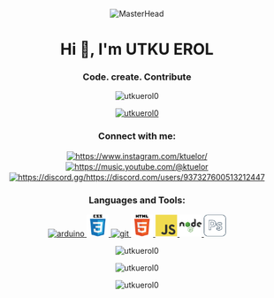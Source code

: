<p align="center">
  <img src="https://discord.com/channels/@me/1162023166823116850/1368290153889792032" alt="MasterHead" />
</p>


<h1 align="center">Hi 👋, I'm UTKU EROL</h1>
<h3 align="center">Code. create. Contribute</h3>

<p align="center"> <img src="https://komarev.com/ghpvc/?username=utkuerol0&label=Profile%20views&color=0e75b6&style=flat" alt="utkuerol0" /> </p>

<p align="center"> <a href="https://github.com/ryo-ma/github-profile-trophy"><img src="https://github-profile-trophy.vercel.app/?username=utkuerol0" alt="utkuerol0" /></a> </p>

<h3 align="center">Connect with me:</h3>
<p align="center">
<a href="https://instagram.com/https://www.instagram.com/ktuelor/" target="blank"><img align="center" src="https://raw.githubusercontent.com/rahuldkjain/github-profile-readme-generator/master/src/images/icons/Social/instagram.svg" alt="https://www.instagram.com/ktuelor/" height="30" width="40" /></a>
<a href="https://www.youtube.com/c/https://music.youtube.com/@ktuelor" target="blank"><img align="center" src="https://raw.githubusercontent.com/rahuldkjain/github-profile-readme-generator/master/src/images/icons/Social/youtube.svg" alt="https://music.youtube.com/@ktuelor" height="30" width="40" /></a>
<a href="https://discord.gg/https://discord.gg/https://discord.com/users/937327600513212447" target="blank"><img align="center" src="https://raw.githubusercontent.com/rahuldkjain/github-profile-readme-generator/master/src/images/icons/Social/discord.svg" alt="https://discord.gg/https://discord.com/users/937327600513212447" height="30" width="40" /></a>
</p>

<h3 align="center">Languages and Tools:</h3>
<p align="center"> <a href="https://www.arduino.cc/" target="_blank" rel="noreferrer"> <img src="https://cdn.worldvectorlogo.com/logos/arduino-1.svg" alt="arduino" width="40" height="40"/> </a> <a href="https://www.w3schools.com/css/" target="_blank" rel="noreferrer"> <img src="https://raw.githubusercontent.com/devicons/devicon/master/icons/css3/css3-original-wordmark.svg" alt="css3" width="40" height="40"/> </a> <a href="https://git-scm.com/" target="_blank" rel="noreferrer"> <img src="https://www.vectorlogo.zone/logos/git-scm/git-scm-icon.svg" alt="git" width="40" height="40"/> </a> <a href="https://www.w3.org/html/" target="_blank" rel="noreferrer"> <img src="https://raw.githubusercontent.com/devicons/devicon/master/icons/html5/html5-original-wordmark.svg" alt="html5" width="40" height="40"/> </a> <a href="https://developer.mozilla.org/en-US/docs/Web/JavaScript" target="_blank" rel="noreferrer"> <img src="https://raw.githubusercontent.com/devicons/devicon/master/icons/javascript/javascript-original.svg" alt="javascript" width="40" height="40"/> </a> <a href="https://nodejs.org" target="_blank" rel="noreferrer"> <img src="https://raw.githubusercontent.com/devicons/devicon/master/icons/nodejs/nodejs-original-wordmark.svg" alt="nodejs" width="40" height="40"/> </a> <a href="https://www.photoshop.com/en" target="_blank" rel="noreferrer"> <img src="https://raw.githubusercontent.com/devicons/devicon/master/icons/photoshop/photoshop-line.svg" alt="photoshop" width="40" height="40"/> </a> </p>


<p align="center">
  <img src="https://github-readme-stats.vercel.app/api/top-langs?username=utkuerol0&show_icons=true&locale=en&layout=compact" alt="utkuerol0" />
</p>

<p align="center">
  <img src="https://github-contribution-stats.vercel.app/api/?username=utkuerol0" alt="utkuerol0" />
</p>

<p align="center">
  <img src="https://github-readme-streak-stats.herokuapp.com/?user=utkuerol0&" alt="utkuerol0" />
</p>
 
